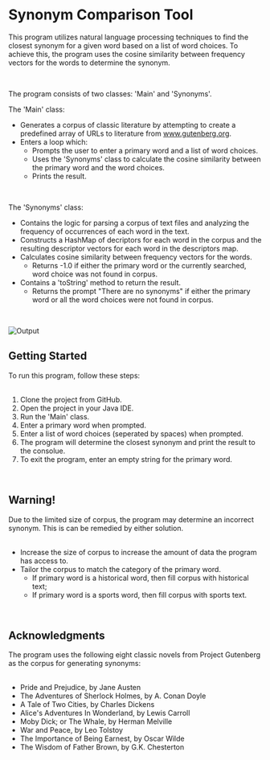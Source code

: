 <h1>Synonym Comparison Tool</h1>



<!-- Program Description -->
This program utilizes natural language processing techniques to find the closest synonym for a given word based on a list of word choices. To achieve this, the program uses the cosine similarity between frequency vectors for the words to determine the synonym.

<br>

The program consists of two classes: 'Main' and 'Synonyms'.

The 'Main' class:
- Generates a corpus of classic literature by attempting to create a predefined array of URLs to literature from www.gutenberg.org.
- Enters a loop which:
  - Prompts the user to enter a primary word and a list of word choices.
  - Uses the 'Synonyms' class to calculate the cosine similarity between the primary word and the word choices.
  - Prints the result.

<br>

The 'Synonyms' class:
- Contains the logic for parsing a corpus of text files and analyzing the frequency of occurrences of each word in the text.
- Constructs a HashMap of decriptors for each word in the corpus and the resulting descriptor vectors for each word in the descriptors map.
- Calculates cosine similarity between frequency vectors for the words.
  - Returns -1.0 if either the primary word or the currently searched, word choice was not found in corpus.
- Contains a 'toString' method to return the result.
  - Returns the prompt "There are no synonyms" if either the primary word or all the word choices were not found in corpus.

<br>

![Output](https://user-images.githubusercontent.com/96446640/236387253-1fc0f754-194b-4ede-a10e-f9dbe71e8c45.png)



<!-- Getting Started -->
<h2>Getting Started</h2>
To run this program, follow these steps:
<br><br>

1. Clone the project from GitHub.
2. Open the project in your Java IDE.
3. Run the 'Main' class.
4. Enter a primary word when prompted.
5. Enter a list of word choices (seperated by spaces) when prompted.
6. The program will determine the closest synonym and print the result to the consolue.
7. To exit the program, enter an empty string for the primary word.

<br>



<!-- Warning -->
<h2>Warning!</h2>
Due to the limited size of corpus, the program may determine an incorrect synonym. This is can be remedied by either solution.
<br><br>

- Increase the size of corpus to increase the amount of data the program has access to.
- Tailor the corpus to match the category of the primary word.
  - If primary word is a historical word, then fill corpus with historical text;
  - If primary word is a sports word, then fill corpus with sports text.

<br>



<!-- Acknowledgments -->
<h2>Acknowledgments</h2>
The program uses the following eight classic novels from Project Gutenberg as the corpus for generating synonyms:
<br><br>

- Pride and Prejudice, by Jane Austen
- The Adventures of Sherlock Holmes, by A. Conan Doyle
- A Tale of Two Cities, by Charles Dickens
- Alice's Adventures In Wonderland, by Lewis Carroll
- Moby Dick; or The Whale, by Herman Melville
- War and Peace, by Leo Tolstoy
- The Importance of Being Earnest, by Oscar Wilde
- The Wisdom of Father Brown, by G.K. Chesterton
